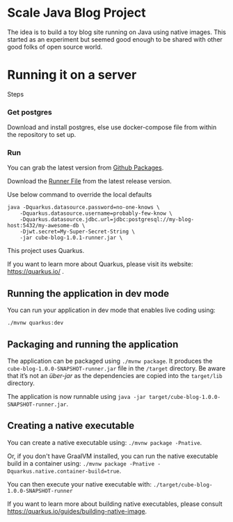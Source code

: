 # Scale Java Blog Project

The idea is to build a toy blog site running on Java using native images. This started as an experiment
but seemed good enough to be shared with other good folks of open source world.

# Running it on a server
Steps
### Get postgres 
Download and install postgres, else use docker-compose file from within the repository to set up.

### Run
You can grab the latest version from [Github Packages](https://github.com/supaldubey/blog-server/packages/373751). 

Download the [Runner File](https://github-production-registry-package-file-4f11e5.s3.amazonaws.com/283811232/0d421280-e7cc-11ea-995c-940b019f4764?X-Amz-Algorithm=AWS4-HMAC-SHA256&X-Amz-Credential=AKIAIWNJYAX4CSVEH53A%2F20200827%2Fus-east-1%2Fs3%2Faws4_request&X-Amz-Date=20200827T033615Z&X-Amz-Expires=300&X-Amz-Signature=93d9ccb762de376cff7f1cc43e7b9fe898b91fa8df021dbe47661c307b218851&X-Amz-SignedHeaders=host&actor_id=0&key_id=0&repo_id=0&response-content-disposition=filename%3Dcube-blog-1.0.1-runner.jar&response-content-type=application%2Foctet-stream) from the latest release version. 

Use below command to override the local defaults 

```
java -Dquarkus.datasource.password=no-one-knows \
    -Dquarkus.datasource.username=probably-few-know \
    -Dquarkus.datasource.jdbc.url=jdbc:postgresql://my-blog-host:5432/my-awesome-db \
    -Djwt.secret=My-Super-Secret-String \
    -jar cube-blog-1.0.1-runner.jar \
```

This project uses Quarkus.

If you want to learn more about Quarkus, please visit its website: https://quarkus.io/ .


## Running the application in dev mode

You can run your application in dev mode that enables live coding using:
```
./mvnw quarkus:dev
```

## Packaging and running the application

The application can be packaged using `./mvnw package`.
It produces the `cube-blog-1.0.0-SNAPSHOT-runner.jar` file in the `/target` directory.
Be aware that it’s not an _über-jar_ as the dependencies are copied into the `target/lib` directory.

The application is now runnable using `java -jar target/cube-blog-1.0.0-SNAPSHOT-runner.jar`.

## Creating a native executable

You can create a native executable using: `./mvnw package -Pnative`.

Or, if you don't have GraalVM installed, you can run the native executable build in a container using: `./mvnw package -Pnative -Dquarkus.native.container-build=true`.

You can then execute your native executable with: `./target/cube-blog-1.0.0-SNAPSHOT-runner`

If you want to learn more about building native executables, please consult https://quarkus.io/guides/building-native-image.


